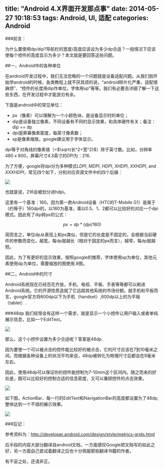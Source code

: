 title: "Android 4.X界面开发那点事"
date: 2014-05-27 10:18:53
tags: Android, UI, 适配
categories: Android
---
###前言：
 
为什么要使用dp/dip?导航栏的宽度/高度应该设为多少dp合适？一般情况下应该使每个控件的高度显示为多少？本文就是要回答这些问题。
 
 
##一，Android中的各种单位

 
在android开发过程中，我们无法忽略的一个问题就是设备适配问题。从我们刚开始学android的时候，各类教程上就不厌其烦的说，“android碎片化严重，适配很麻烦”、“控件的长度用dip作单位，字体用sp”等等。我们有必要去详细了解一下这些东西，在开发过程中才能游刃有余。
 
 
下面是android中的常见单位：  
 
- px（像素）可以理解为一个小颜色块，是设备显示时的单位；
- dip是设备独立像素，不同设备有不同的显示效果，和具体硬件有关；备注：dip == dp
- dpi是屏幕像素密度，每英寸像素数；
- sp是像素缩放。google建议用于字体显示。

dpi等于对角线的像素值（=$\sqrt{长^2+宽^2}$）除于英寸数。比如，分辨率480 x 800，屏幕尺寸4.3英寸的DPI为：216.
 
为了方便，google将dpi分为多种模式*LDPI*, *MDPI*, *HDPI*, *XHDPI*, *XXHDPI*, and *XXXHDPI*，常见四个如下，分别对应资源文件中的四个后缀：
 
![](http://ww2.sinaimg.cn/large/8d608af3gw1egsz5tfcf2j20h602oaa1.jpg)
 
也就是说，216会被划分进hdpi。
<!--more-->
这里有一个基准：160。因为第一款Android设备（HTC的T-Mobile G1）是属于（约等于）160dpi的，以160为基准，乘以0.5、1、2都可以比较好的对应一个dpi模式。因此有了dip转px的公式：
 
$$px = dp * (dpi / 160)$$
 
简而言之，单位dp从表现上和px类似，但是它的长度是不固定的，会根据当前硬件的参数而变化，越宽，每dp就越长（相对于固定的px而言），越窄，每dp就越短。
 
因此，为了有更好的显示效果，按照google的推荐，字体使用sp为单位，其他元素使用dp为单位，需要缩放的图使用.9图。
 
##二，Android中的尺寸

Android系统现在已经百花齐放，手机、电视、平板、手表等等都可以刷进Android系统。它的开源性质造就了它远超其他系统的市场份额。就手机和平板而言，google官方将600dp以下为手机（handset）,600dp以上的为平板（tablet）.   
 
 
###48dp
我们经常会有这样一个需求，就是显示一个小控件让用户输入或者单纯展示信息，比如一个EditText。
 
![](http://ww4.sinaimg.cn/large/8d608af3gw1egsz7ybfnmj20le02ujri.jpg) 

      
那么，这个小控件设置为多少合适呢？答案是48dp.
 
因为要使一个可以被点击的控件能比较好的被点击，它的尺寸应该在7到10毫米之间。而根据各种设备上的状况平均来说，48dp被转化为物理尺寸后都会在9毫米左右。
 
因此，使用48dp可以保证你的控件能控制为7-10mm这个区间内。随之而来的好处是，既可以比较好的控制合适的信息密度，又可以兼顾控件的点击效果。
 
 ![](http://ww2.sinaimg.cn/large/8d608af3gw1egsz8z6i1kj20d5042dg1.jpg)

 如下图，ActionBar、每一行的EditText和NavigationBar的高度都设置为了48dp,整体达到一个不错的展示效果。
 
![](http://ww4.sinaimg.cn/large/8d608af3gw1egsz9n827bj20md0fhq46.jpg)

###后记：
 
参考资料为：http://developer.android.com/design/style/metrics-grids.html
 
后半段的内容大部分翻译自android文档，一方面感叹Google把文档写的如此之好，另一方面自己尝试着翻译之后也十分佩服那些翻译书籍的作者。
 
 有不妥之处，还请斧正。